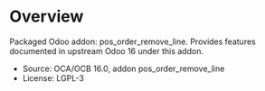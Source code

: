 # Overview

Packaged Odoo addon: pos_order_remove_line. Provides features documented in upstream Odoo 16 under this addon.

- Source: OCA/OCB 16.0, addon pos_order_remove_line
- License: LGPL-3
